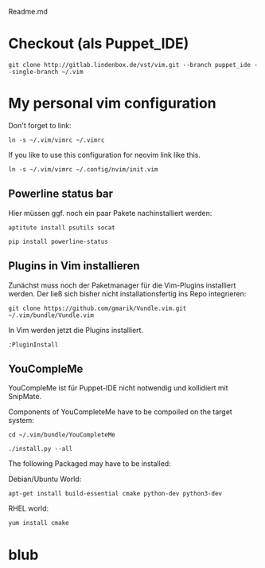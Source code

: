Readme.md


# Checkout (als Puppet_IDE)

`git clone http://gitlab.lindenbox.de/vst/vim.git --branch puppet_ide --single-branch ~/.vim`



# My personal vim configuration

Don't forget to link:

`ln -s ~/.vim/vimrc ~/.vimrc`

If you like to use this configuration for neovim link like this.

`ln -s ~/.vim/vimrc ~/.config/nvim/init.vim`


## Powerline status bar

Hier müssen ggf. noch ein paar Pakete nachinstalliert werden:

`aptitute install psutils socat`

`pip install powerline-status`

## Plugins in Vim installieren

Zunächst muss noch der Paketmanager für die Vim-Plugins installiert werden. Der ließ sich bisher nicht installationsfertig ins Repo integrieren:

`git clone https://github.com/gmarik/Vundle.vim.git ~/.vim/bundle/Vundle.vim`

In Vim werden jetzt die Plugins installiert.

`:PluginInstall`


## YouCompleMe 

YouCompleMe ist für Puppet-IDE nicht notwendig und kollidiert mit SnipMate.

Components of YouCompleteMe have to be compoiled on the target system:

`cd ~/.vim/bundle/YouCompleteMe`

`./install.py --all`

The following Packaged may have to be installed:


Debian/Ubuntu World:

`apt-get install build-essential cmake python-dev python3-dev`


RHEL world:

`yum install cmake`


# blub